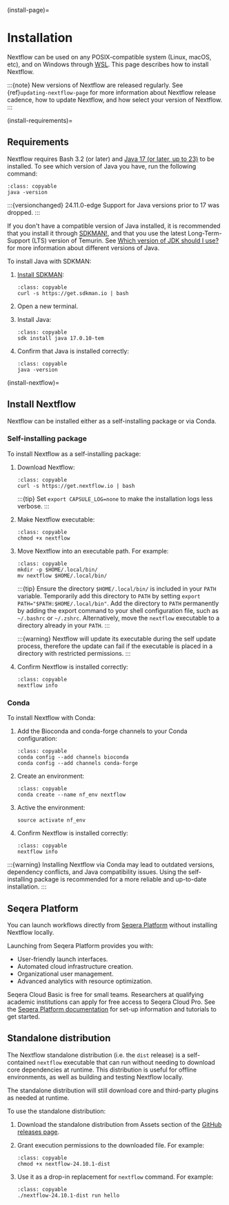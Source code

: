 (install-page)=

# Installation

Nextflow can be used on any POSIX-compatible system (Linux, macOS, etc), and on Windows through [WSL](https://en.wikipedia.org/wiki/Windows_Subsystem_for_Linux). This page describes how to install Nextflow.

:::{note}
New versions of Nextflow are released regularly. See {ref}`updating-nextflow-page` for more information about Nextflow release cadence, how to update Nextflow, and how select your version of Nextflow.
:::

(install-requirements)=

## Requirements

Nextflow requires Bash 3.2 (or later) and [Java 17 (or later, up to 23)](http://www.oracle.com/technetwork/java/javase/downloads/index.html) to be installed. To see which version of Java you have, run the following command:

```{code-block} bash
:class: copyable
java -version
```

:::{versionchanged} 24.11.0-edge
Support for Java versions prior to 17 was dropped.
:::

If you don't have a compatible version of Java installed, it is recommended that you install it through [SDKMAN!](https://sdkman.io/), and that you use the latest Long-Term-Support (LTS) version of Temurin. See [Which version of JDK should I use?](https://whichjdk.com/) for more information about different versions of Java.

To install Java with SDKMAN:

1. [Install SDKMAN](https://sdkman.io/install):

    ```{code-block} bash
    :class: copyable
    curl -s https://get.sdkman.io | bash
    ```

2. Open a new terminal.

3. Install Java:

    ```{code-block} bash
    :class: copyable
    sdk install java 17.0.10-tem
    ```

4. Confirm that Java is installed correctly:

    ```{code-block} bash
    :class: copyable
    java -version
    ```

(install-nextflow)=

## Install Nextflow

Nextflow can be installed either as a self-installing package or via Conda.

### Self-installing package

To install Nextflow as a self-installing package:

1. Download Nextflow:

    ```{code-block} bash
    :class: copyable
    curl -s https://get.nextflow.io | bash
    ```

    :::{tip}
    Set `export CAPSULE_LOG=none` to make the installation logs less verbose.
    :::

2. Make Nextflow executable:

    ```{code-block} bash
    :class: copyable
    chmod +x nextflow
    ```

3. Move Nextflow into an executable path. For example:

    ```{code-block} bash
    :class: copyable
    mkdir -p $HOME/.local/bin/
    mv nextflow $HOME/.local/bin/
    ```

    :::{tip}
    Ensure the directory `$HOME/.local/bin/` is included in your `PATH` variable. Temporarily add this directory to `PATH` by setting `export PATH="$PATH:$HOME/.local/bin"`. Add the directory to `PATH` permanently by adding the export command to your shell configuration file, such as `~/.bashrc` or `~/.zshrc`. Alternatively, move the `nextflow` executable to a directory already in your `PATH`.
    :::

    :::{warning}
    Nextflow will update its executable during the self update process, therefore the update can fail if the executable is placed in a directory with restricted permissions.
    :::

4. Confirm Nextflow is installed correctly:

    ```{code-block} bash
    :class: copyable
    nextflow info
    ```

### Conda

To install Nextflow with Conda:

1. Add the Bioconda and conda-forge channels to your Conda configuration:
    
    ```{code-block} bash
    :class: copyable
    conda config --add channels bioconda
    conda config --add channels conda-forge
    ```

2. Create an environment:

    ```{code-block} bash
    :class: copyable
    conda create --name nf_env nextflow
    ```

3. Active the environment:

    ```{code-block} bash
    source activate nf_env
    ```

4. Confirm Nextflow is installed correctly:

    ```{code-block} bash
    :class: copyable
    nextflow info
    ```

:::{warning}
Installing Nextflow via Conda may lead to outdated versions, dependency conflicts, and Java compatibility issues. Using the self-installing package is recommended for a more reliable and up-to-date installation.
:::

## Seqera Platform

You can launch workflows directly from [Seqera Platform](https://seqera.io/platform/) without installing Nextflow locally.

Launching from Seqera Platform provides you with:

- User-friendly launch interfaces.
- Automated cloud infrastructure creation.
- Organizational user management.
- Advanced analytics with resource optimization.

Seqera Cloud Basic is free for small teams. Researchers at qualifying academic institutions can apply for free access to Seqera Cloud Pro.
See the [Seqera Platform documentation](https://docs.seqera.io/platform) for set-up information and tutorials to get started.

## Standalone distribution

The Nextflow standalone distribution (i.e. the `dist` release) is a self-contained `nextflow` executable that can run without needing to download core dependencies at runtime. This distribution is useful for offline environments, as well as building and testing Nextflow locally.

The standalone distribution will still download core and third-party plugins as needed at runtime.

To use the standalone distribution:

1. Download the standalone distribution from Assets section of the [GitHub releases page](https://github.com/nextflow-io/nextflow/releases).

2. Grant execution permissions to the downloaded file. For example:

    ```{code-block} bash
    :class: copyable
    chmod +x nextflow-24.10.1-dist
    ```

3. Use it as a drop-in replacement for `nextflow` command. For example:

    ```{code-block} bash
    :class: copyable
    ./nextflow-24.10.1-dist run hello
    ```
